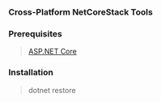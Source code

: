### Cross-Platform NetCoreStack Tools

### Prerequisites
> [ASP.NET Core](https://github.com/aspnet/Home)

### Installation
> dotnet restore